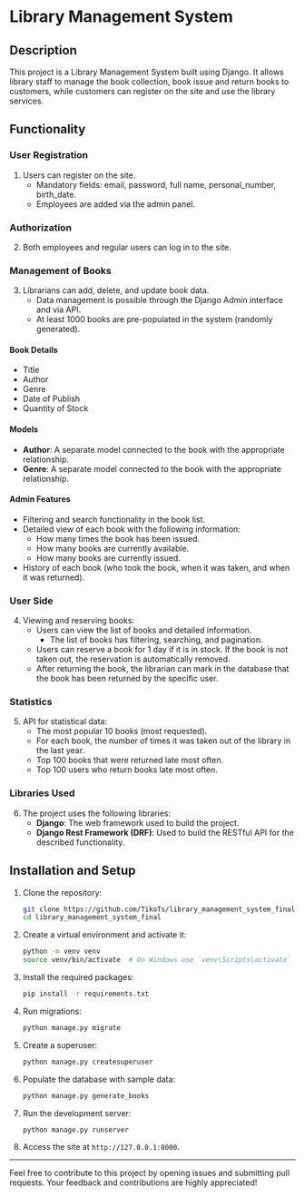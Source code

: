 # Library Management System

## Description

This project is a Library Management System built using Django. It allows library staff to manage the book collection, book issue and return books to customers, while customers can register on the site and use the library services.

## Functionality

### User Registration
1. Users can register on the site.
   - Mandatory fields: email, password, full name, personal_number, birth_date.
   - Employees are added via the admin panel.

### Authorization
2. Both employees and regular users can log in to the site.

### Management of Books
3. Librarians can add, delete, and update book data.
   - Data management is possible through the Django Admin interface and via API.
   - At least 1000 books are pre-populated in the system (randomly generated).

#### Book Details
- Title
- Author
- Genre
- Date of Publish
- Quantity of Stock

#### Models
- **Author**: A separate model connected to the book with the appropriate relationship.
- **Genre**: A separate model connected to the book with the appropriate relationship.

#### Admin Features
- Filtering and search functionality in the book list.
- Detailed view of each book with the following information:
  - How many times the book has been issued.
  - How many books are currently available.
  - How many books are currently issued.
- History of each book (who took the book, when it was taken, and when it was returned).

### User Side
4. Viewing and reserving books:
   - Users can view the list of books and detailed information.
     - The list of books has filtering, searching, and pagination.
   - Users can reserve a book for 1 day if it is in stock. If the book is not taken out, the reservation is automatically removed.
   - After returning the book, the librarian can mark in the database that the book has been returned by the specific user.

### Statistics
5. API for statistical data:
   - The most popular 10 books (most requested).
   - For each book, the number of times it was taken out of the library in the last year.
   - Top 100 books that were returned late most often.
   - Top 100 users who return books late most often.

### Libraries Used
6. The project uses the following libraries:
   - **Django**: The web framework used to build the project.
   - **Django Rest Framework (DRF)**: Used to build the RESTful API for the described functionality.

## Installation and Setup

1. Clone the repository:
   ```bash
   git clone https://github.com/TikoTs/library_management_system_final.git
   cd library_management_system_final
   ```

2. Create a virtual environment and activate it:
   ```bash
   python -m venv venv
   source venv/bin/activate  # On Windows use `venv\Scripts\activate`
   ```

3. Install the required packages:
   ```bash
   pip install -r requirements.txt
   ```

4. Run migrations:
   ```bash
   python manage.py migrate
   ```

5. Create a superuser:
   ```bash
   python manage.py createsuperuser
   ```

6. Populate the database with sample data:
   ```bash
   python manage.py generate_books
   ```

7. Run the development server:
   ```bash
   python manage.py runserver
   ```

8. Access the site at `http://127.0.0.1:8000`.

---

Feel free to contribute to this project by opening issues and submitting pull requests. Your feedback and contributions are highly appreciated!
